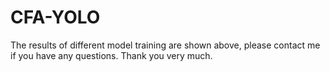 # CFA-YOLO
The results of different model training are shown above, please contact me if you have any questions. Thank you very much.
